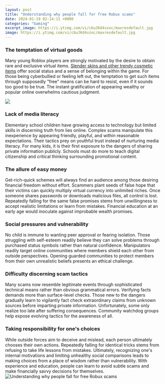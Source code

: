 ```yaml
---
layout: post
title: "Understanding why people fall for free Robux scams"
date: 2024-01-19 02:14:11 +0000
categories: "Gaming"
excerpt_image: https://i.ytimg.com/vi/cbuJKd4vzoc/maxresdefault.jpg
image: https://i.ytimg.com/vi/cbuJKd4vzoc/maxresdefault.jpg
---
```


### The temptation of virtual goods  
Many young Roblox players are strongly motivated by the desire to obtain rare and exclusive virtual items. [Slender skins and other trendy cosmetic items](https://store.fi.io.vn/chihuahuas-riding-shark-jawsome-dog-lover-gifts-space-galaxy-chihuahua-dog) offer social status and a sense of belonging within the game. For those being cyberbullied or feeling left out, the temptation to get such items through supposedly "free" means can be hard to resist, even if it sounds too good to be true. The instant gratification of appearing wealthy or popular online overwhelms cautious judgment.

![](https://i.ytimg.com/vi/MayblgDnDLA/maxresdefault.jpg)
### Lack of media literacy 
Elementary school children have growing access to technology but limited skills in discerning truth from lies online. Complex scams manipulate this inexperience by appearing friendly, playful, and within reasonable expectations. Their tactics prey on youthful trust instead of nurturing media literacy. For many kids, it is their first exposure to the dangers of sharing private information publicly. Schools must do more to teach digital citizenship and critical thinking surrounding promotional content.  
### The allure of easy money  
Get-rich-quick schemes will always find an audience among those desiring financial freedom without effort. Scammers plant seeds of false hope that their victims can quickly multiply virtual currency into unlimited riches. Once someone shares passwords or downloads malicious files, all control is lost. Repeatedly falling for the same false promises stems from unwillingness to accept realistic limitations or learn from mistakes. Financial education at an early age would inoculate against improbable wealth promises.
### Social pressures and vulnerability  
No child is immune to wanting peer approval or fearing isolation. Those struggling with self-esteem readily believe they can solve problems through purchased status symbols rather than natural confidence. Manipulators readily target online communities where members shield each other from outside perspectives. Opening guarded communities to protect members from their own unrealistic beliefs presents an ethical challenge.
### Difficulty discerning scam tactics  
Many scams now resemble legitimate events through sophisticated technical means rather than obvious grammatical errors. Verifying facts demands more than surface-level checks. Those new to the dangers gradually learn to vigilantly fact check extraordinary claims from unknown sources before imparting private information. Unfortunately, some only realize too late after suffering consequences. Community watchdog groups help expose evolving tactics for the awareness of all. 
### Taking responsibility for one's choices
While outside forces aim to deceive and mislead, each person ultimately chooses their own actions. Repeatedly falling for identical tricks stems from refusing to take life lessons from mistakes. Ultimately, recognizing one's internal motivations and limiting unhealthy social comparisons leads to making choices from a place of wisdom rather than vulnerability. With experience and education, people can learn to avoid subtle scams and make financially savvy decisions for themselves.
![Understanding why people fall for free Robux scams](https://i.ytimg.com/vi/cbuJKd4vzoc/maxresdefault.jpg)